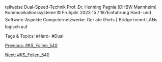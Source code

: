 teilweise Dual-Speed-Technik
Prof. Dr. Henning Pagnia (DHBW Mannheim) Kommunikationssysteme © Fruhjahr 2023 15 / 187Einfuhrung Hard- und Software-Aspekte
Computernetzwerke: Ger ate (Forts.)
Bridge
trennt LANs logisch auf

   Tags & Topics:
   #Hard-
   #Dual

[Previous: #KS_Folien_540](KS_Folien_540.md)

[Next: #KS_Folien_540](KS_Folien_540.md)